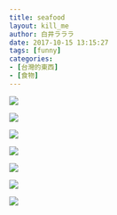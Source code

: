 ```yaml
---
title: seafood
layout: kill_me
author: 白井ラララ
date: 2017-10-15 13:15:27
tags: [funny]
categories:
- [台灣的東西]
- [食物]
---
```


![](phpaPsCQE.jpg)

![](maxresdefault.jpg)

![](pencar-seafood-grill.jpg)

![](201709150016701.jpg)

![](ThinkstockPhotos-520490716_field_img_hero_988_380.jpg)

![](maxfault.jpg)

![](seafood-medley-soft-polenta.jpg)
